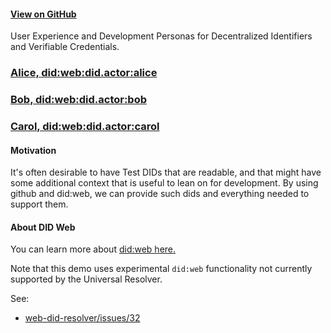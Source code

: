 #### [View on GitHub](https://github.com/transmute-industries/did.actor)

User Experience and Development Personas for Decentralized Identifiers and Verifiable Credentials.

### [Alice, did:web:did.actor:alice](./alice)

### [Bob, did:web:did.actor:bob](./bob)

### [Carol, did:web:did.actor:carol](./carol)

#### Motivation

It's often desirable to have Test DIDs that are readable, and that might have some additional context that is useful to lean on for development. By using github and did:web, we can provide such dids and everything needed to support them.

#### About DID Web

You can learn more about [did:web here.](https://did-web.web.app/)

Note that this demo uses experimental `did:web` functionality not currently supported by the Universal Resolver.

See:

- [web-did-resolver/issues/32](https://github.com/decentralized-identity/web-did-resolver/issues/32)
